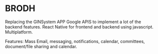 # BRODH
Replacing the GINSystem APP
Google APIS to implement a lot of the backend features.
React Native for frontend and backend using javascript.
Multiplatform.

Features: Mass Email, messaging, notifications, calendar, committees, document/file sharing and calendar.

